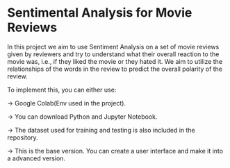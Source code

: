 # Sentimental Analysis for Movie Reviews

In this project we aim to use Sentiment Analysis on a set of movie reviews given by
reviewers and try to understand what their overall reaction to the movie was, i.e., if they liked
the movie or they hated it. We aim to utilize the relationships of the words in the review to
predict the overall polarity of the review.

To implement this, you can either use:

-> Google Colab(Env used in the project).

-> You can download Python and Jupyter Notebook.

-> The dataset used for training and testing is also included in the repository. 

-> This is the base version. You can create a user interface and make it into a advanced version.
